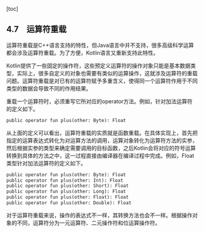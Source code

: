 [toc]

## 4.7　运算符重载

运算符重载是C++语言支持的特性，但Java语言中并不支持，很多高级科学运算都会涉及运算符重载。为了方便，Kotlin语言又重新支持此特性。

Kotlin提供了一些固定的操作符，这些预定义运算符的操作对象只能是基本数据类型，实际上，很多自定义的对象也需要有类似的运算操作，这就涉及运算符的重载问题。运算符重载是对已有的运算符赋予多重含义，使得同一个运算符作用于不同类型的数据会导致不同的作用结果。

重载一个运算符时，必须重写它所对应的operator方法。例如，针对加法运算符的定义如下。

```python
public operator fun plus(other: Byte): Float
```

从上面的定义可以看出，运算符重载的实质就是函数重载。在具体实现上，首先把指定的运算表达式转化为对运算方法的调用，运算对象转化为运算符方法的实参，然后根据实参的类型来确定需要调用的目标函数，之后Kotlin会将对应的符号运算转换到具体的方法之中，这一过程直接由编译器在编译过程中完成。例如，Float类型针对加法运算符的定义如下。

```python
public operator fun plus(other: Byte): Float
public operator fun plus(other: Int): Float
public operator fun plus(other: Short): Float
public operator fun plus(other: Long): Float
public operator fun plus(other: Float): Float
public operator fun plus(other: Double): Float
```

对于运算符重载来说，操作的表达式不一样，其转换方法也会不一样。根据操作对象的不同，运算符分为一元运算符、二元操作符和位运算操作符。

